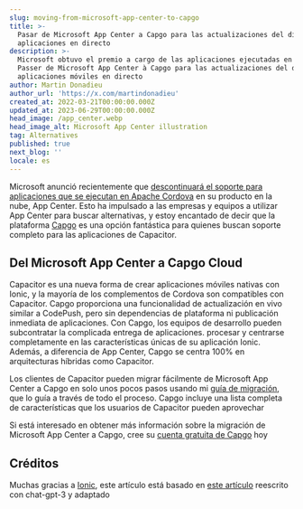 ```yaml
---
slug: moving-from-microsoft-app-center-to-capgo
title: >-
  Pasar de Microsoft App Center a Capgo para las actualizaciones del día de
  aplicaciones en directo
description: >-
  Microsoft obtuvo el premio a cargo de las aplicaciones ejecutadas en Cordova.
  Passer de Microsoft App Center à Capgo para las actualizaciones del día de
  aplicaciones móviles en directo
author: Martin Donadieu
author_url: 'https://x.com/martindonadieu'
created_at: 2022-03-21T00:00:00.000Z
updated_at: 2023-06-29T00:00:00.000Z
head_image: /app_center.webp
head_image_alt: Microsoft App Center illustration
tag: Alternatives
published: true
next_blog: ''
locale: es
---
```


Microsoft anunció recientemente que [descontinuará el soporte para aplicaciones que se ejecutan en Apache Cordova](https://devblogsmicrosoftcom/appcenter/annunciando-apache-cordova-retirement/) en su producto en la nube, App Center. Esto ha impulsado a las empresas y equipos a utilizar App Center para buscar alternativas, y estoy encantado de decir que la plataforma [Capgo](https://capgoapp/) es una opción fantástica para quienes buscan soporte completo para las aplicaciones de Capacitor.

## Del Microsoft App Center a Capgo Cloud

Capacitor es una nueva forma de crear aplicaciones móviles nativas con Ionic, y la mayoría de los complementos de Cordova son compatibles con Capacitor. Capgo proporciona una funcionalidad de actualización en vivo similar a CodePush, pero sin dependencias de plataforma ni publicación inmediata de aplicaciones. Con Capgo, los equipos de desarrollo pueden subcontratar la complicada entrega de aplicaciones. procesar y centrarse completamente en las características únicas de su aplicación Ionic. Además, a diferencia de App Center, Capgo se centra 100% en arquitecturas híbridas como Capacitor.

Los clientes de Capacitor pueden migrar fácilmente de Microsoft App Center a Capgo en solo unos pocos pasos usando mi [guía de migración](https://capgoapp/blog/appcenter-migration/), que lo guía a través de todo el proceso. Capgo incluye una lista completa de características que los usuarios de Capacitor pueden aprovechar

Si está interesado en obtener más información sobre la migración de Microsoft App Center a Capgo, cree su [cuenta gratuita de Capgo](/regístrese/) hoy

## Créditos

Muchas gracias a [Ionic](https://ioniccom/), este artículo está basado en [este artículo](https://ionicio/blog/moving-from-microsoft-app-center-to-ionic-appflow/ ) reescrito con chat-gpt-3 y adaptado